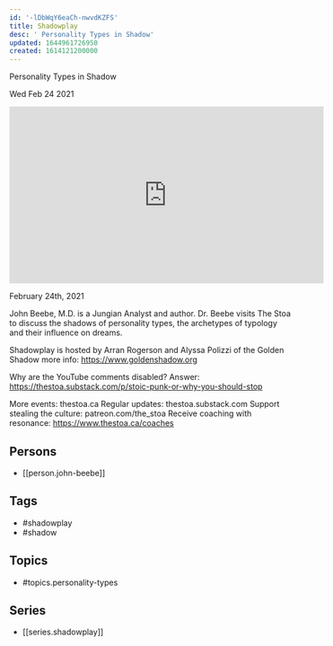 ```yaml
---
id: '-lDbWqY6eaCh-nwvdKZFS'
title: Shadowplay
desc: ' Personality Types in Shadow'
updated: 1644961726950
created: 1614121200000
---
```



 Personality Types in Shadow

Wed Feb 24 2021

<iframe width="560" height="315" src="https://www.youtube.com/embed/muod_h5R0ZA" title="Shadowplay: Personality Types in Shadow w/ John Beebe" frameborder="0" allow="accelerometer; autoplay; clipboard-write; encrypted-media; gyroscope; picture-in-picture" allowfullscreen ></iframe>

February 24th, 2021

John Beebe, M.D. is a Jungian Analyst and author. Dr. Beebe visits The Stoa to discuss the shadows of personality types, the archetypes of typology and their influence on dreams.

Shadowplay is hosted by Arran Rogerson and Alyssa Polizzi of the Golden Shadow more info: https://www.goldenshadow.org

Why are the YouTube comments disabled? Answer: https://thestoa.substack.com/p/stoic-punk-or-why-you-should-stop

More events: thestoa.ca
Regular updates: thestoa.substack.com
Support stealing the culture: patreon.com/the_stoa
Receive coaching with resonance: https://www.thestoa.ca/coaches

## Persons

- [[person.john-beebe]]

## Tags

- #shadowplay
- #shadow

## Topics

- #topics.personality-types

## Series

- [[series.shadowplay]]

